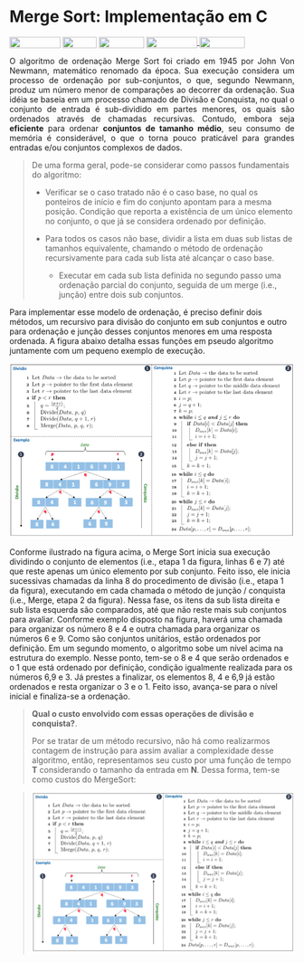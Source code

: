 # Merge Sort: Implementação em C

<div style="display: inline-block;">
<img align="center" height="20px" width="90px" src="https://img.shields.io/badge/Maintained%3F-yes-green.svg"/> 
<img align="center" height="20px" width="60px" src="https://img.shields.io/badge/C%2B%2B-00599C?style=for-the-badge&logo=c%2B%2B&logoColor=white"/> 
<img align="center" height="20px" width="80px" src="https://img.shields.io/badge/Made%20for-VSCode-1f425f.svg"/> 
<a href="https://github.com/mpiress/midpy/issues">
<img align="center" height="20px" width="90px" src="https://img.shields.io/badge/contributions-welcome-brightgreen.svg?style=flat"/>
<img align="center" height="20px" width="80px" src="https://badgen.net/badge/license/MIT/green"/>
</a> 
</div>

<p> </p>
<p> </p>

<p align="justify">
O algoritmo de ordenação Merge Sort foi criado em 1945 por John Von Newmann, matemático renomado da época. Sua execução considera um processo de ordenação por sub-conjuntos, o que, segundo Newmann, produz um número menor de comparações ao decorrer da ordenação. Sua idéia se baseia em um processo chamado de Divisão e Conquista, no qual o conjunto de entrada é sub-dividido em partes menores, os quais são ordenados através de chamadas recursivas. Contudo, embora seja <b>eficiente</b> para ordenar <b>conjuntos de tamanho médio</b>, seu consumo de memória é considerável, o que o torna pouco praticável para grandes entradas e/ou conjuntos complexos de dados.
</p>

<p align="justify">

> De uma forma geral, pode-se considerar como passos fundamentais do algoritmo:
>
> - Verificar se o caso tratado não é o caso base, no qual os ponteiros de início e fim do conjunto apontam para a mesma posição. Condição que reporta a existência de um único elemento no conjunto, o que já se considera ordenado por definição. 
>
> - Para todos os casos não base, dividir a lista em duas sub listas de tamanhos equivalente, chamando o método de ordenação recursivamente para cada sub lista até alcançar o caso base.
>
>    - Executar em cada sub lista definida no segundo passo uma ordenação parcial do conjunto, seguida de um merge (i.e., junção) entre dois sub conjuntos.

</p>

<p align="justify">

Para implementar esse modelo de ordenação, é preciso definir dois métodos, um recursivo para divisão do conjunto em sub conjuntos e outro para ordenação e junção desses conjuntos menores em uma resposta ordenada. A figura abaixo detalha essas funções em pseudo algoritmo juntamente com um pequeno exemplo de execução.

</p>

<p align="center">
	<img src="imgs/merge.png"/> 
</p> 

<p align="justify">

Conforme ilustrado na figura acima, o Merge Sort inicia sua execução dividindo o conjunto de elementos (i.e., etapa 1 da figura, linhas 6 e 7) até que reste apenas um único elemento por sub conjunto. Feito isso, ele inicia sucessivas chamadas da linha 8 do procedimento de divisão (i.e., etapa 1 da figura), executando em cada chamada o método de junção / conquista (i.e., Merge, etapa 2 da figura). Nessa fase, os itens da sub lista direita e sub lista esquerda são comparados, até que não reste mais sub conjuntos para avaliar. Conforme exemplo disposto na figura, haverá uma chamada para organizar os número 8 e 4 e outra chamada para organizar os números 6 e 9. Como são conjuntos unitários, estão ordenados por definição. Em um segundo momento, o algoritmo sobe um nível acima na estrutura do exemplo. Nesse ponto, tem-se o 8 e 4 que serão ordenados e o 1 que está ordenado por definição, condição igualmente realizada para os números 6,9 e 3. Já prestes a finalizar, os elementos 8, 4 e 6,9 já estão ordenados e resta organizar o 3 e o 1. Feito isso, avança-se para o nível inicial e finaliza-se a ordenação. 

</p>  

<p align="justify">

> <b>Qual o custo envolvido com essas operações de divisão e conquista?</b>. 
>
> Por se tratar de um método recursivo, não há como realizarmos contagem de instrução para assim avaliar a complexidade desse algoritmo, então, representamos seu custo por uma função de tempo <b>T</b> considerando o tamanho da entrada em <b>N</b>. Dessa forma, tem-se como custos do MergeSort:
>
<p align="center">

> <img src="imgs/merge.png"/> 

</p>

</p>